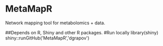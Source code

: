 MetaMapR
========

Network mapping tool for metabolomics + data.

##Depends on R, Shiny and other R packages. 
#Run locally
library(shiny)
shiny::runGitHub('MetaMapR','dgrapov')

